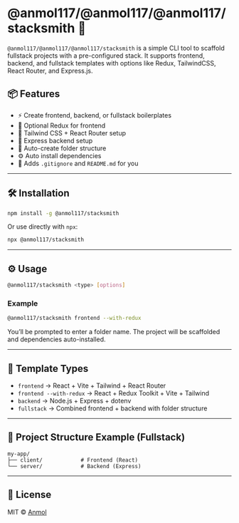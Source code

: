 
# @anmol117/@anmol117/@anmol117/stacksmith 🚀

`@anmol117/@anmol117/@anmol117/stacksmith` is a simple CLI tool to scaffold fullstack projects with a pre-configured stack. It supports frontend, backend, and fullstack templates with options like Redux, TailwindCSS, React Router, and Express.js.

## 📦 Features

- ⚡ Create frontend, backend, or fullstack boilerplates
- 🧩 Optional Redux for frontend
- 💨 Tailwind CSS + React Router setup
- 🧱 Express backend setup
- 📁 Auto-create folder structure
- ⚙️ Auto install dependencies
- 🧹 Adds `.gitignore` and `README.md` for you

---

## 🛠️ Installation

```bash
npm install -g @anmol117/stacksmith
````

Or use directly with `npx`:

```bash
npx @anmol117/stacksmith
```

---

## ⚙️ Usage

```bash
@anmol117/stacksmith <type> [options]
```

### Example

```bash
@anmol117/stacksmith frontend --with-redux
```

You’ll be prompted to enter a folder name. The project will be scaffolded and dependencies auto-installed.

---

## 📂 Template Types

* `frontend` → React + Vite + Tailwind + React Router
* `frontend --with-redux` → React + Redux Toolkit + Vite + Tailwind
* `backend` → Node.js + Express + dotenv
* `fullstack` → Combined frontend + backend with folder structure

---

## 👀 Project Structure Example (Fullstack)

```
my-app/
├── client/            # Frontend (React)
└── server/            # Backend (Express)
```

---

## 📄 License

MIT © [Anmol](https://github.com/Anmolawasthi117)


